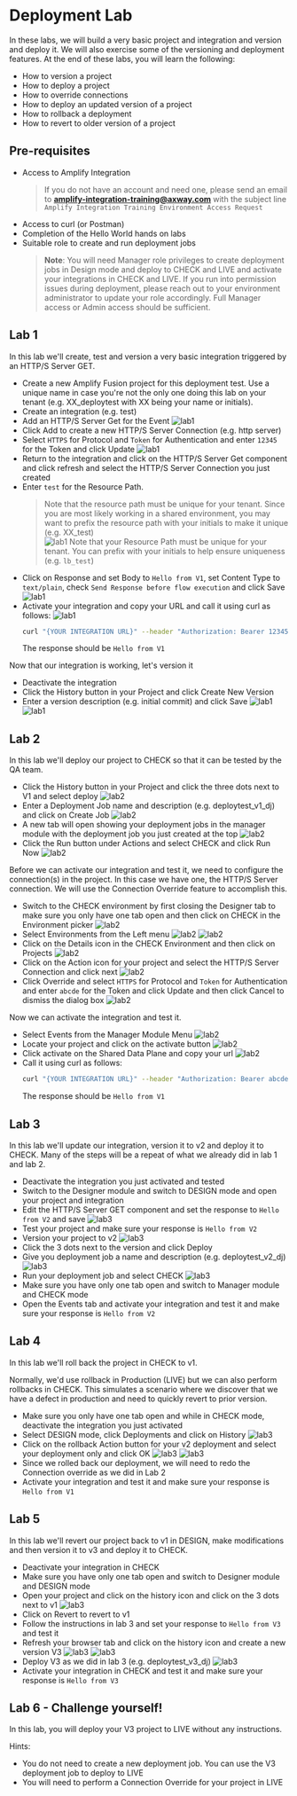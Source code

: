 # Deployment Lab

In these labs, we will build a very basic project and integration and version and deploy it. We will also exercise some of the versioning and deployment features. At the end of these labs, you will learn the following:

* How to version a project
* How to deploy a project
* How to override connections
* How to deploy an updated version of a project
* How to rollback a deployment
* How to revert to older version of a project

## Pre-requisites

* Access to Amplify Integration
  > If you do not have an account and need one, please send an email to **[amplify-integration-training@axway.com](mailto:amplify-integration-training@axway.com?subject=Amplify%20Fusion%20-%20Training%20Environment%20Access%20Request&body=Hi%2C%0D%0A%0D%0ACould%20you%20provide%20me%20with%20access%20to%20an%20environment%20where%20I%20can%20practice%20the%20Amplify%20Fusion%20e-Learning%20labs%20%3F%0D%0A%0D%0ABest%20Regards.%0D%0A)** with the subject line `Amplify Integration Training Environment Access Request`
* Access to curl (or Postman)
* Completion of the Hello World hands on labs
* Suitable role to create and run deployment jobs
  > **Note**: You will need Manager role privileges to create deployment jobs in Design mode and deploy to CHECK and LIVE and activate your integrations in CHECK and LIVE. If you run into permission issues during deployment, please reach out to your environment administrator to update your role accordingly. Full Manager access or Admin access should be sufficient.

## Lab 1

In this lab we'll create, test and version a very basic integration triggered by an HTTP/S Server GET.

* Create a new Amplify Fusion project for this deployment test. Use a unique name in case you're not the only one doing this lab on your tenant (e.g. XX_deploytest with XX being your name or initials).
* Create an integration (e.g. test)
* Add an HTTP/S Server Get for the Event
![lab1](images/lab1-event-1.png)
* Click Add to create a new HTTP/S Server Connection (e.g. http server)
* Select `HTTPS` for Protocol and `Token` for Authentication and enter `12345` for the Token and click Update
![lab1](images/lab1-httpserver-connection-settings-1.png)
* Return to the integration and click on the HTTP/S Server Get component and click refresh and select the HTTP/S Server Connection you just created
* Enter `test` for the Resource Path.
  > Note that the resource path must be unique for your tenant. Since you are most likely working in a shared environment, you may want to prefix the resource path with your initials to make it unique (e.g. XX_test) \
![lab1](images/lab1-httpserver-coomponent-settings-1.png)
  > Note that your Resource Path must be unique for your tenant. You can prefix with your initials to help ensure uniqueness (e.g. `lb_test`)
* Click on Response and set Body to `Hello from V1`, set Content Type to `text/plain`, check `Send Response before flow execution` and click Save
![lab1](images/lab1-httpserver-coomponent-settings-2.png)
* Activate your integration and copy your URL and call it using curl as follows:
![lab1](images/lab1-url-1.png)
  ```bash
  curl "{YOUR INTEGRATION URL}" --header "Authorization: Bearer 12345"
  ```
  The response should be `Hello from V1`

Now that our integration is working, let's version it

* Deactivate the integration
* Click the History button in your Project and click Create New Version
* Enter a version description (e.g. initial commit) and click Save
![lab1](images/lab1-create-v1-1.png)
![lab1](images/lab1-create-v1-2.png)

## Lab 2

In this lab we'll deploy our project to CHECK so that it can be tested by the QA team.

* Click the History button in your Project and click the three dots next to V1 and select deploy
![lab2](images/lab2-deploy-version-1.png)
* Enter a Deployment Job name and description (e.g. deploytest_v1_dj) and click on Create Job
![lab2](images/lab2-deploy-version-2.png)
* A new tab will open showing your deployment jobs in the manager module with the deployment job you just created at the top
![lab2](images/lab2-deploy-version-3.png)
* Click the Run button under Actions and select CHECK and click Run Now
![lab2](images/lab2-deploy-version-4.png)

Before we can activate our integration and test it, we need to configure the connection(s) in the project. In this case we have one, the HTTP/S Server connection. We will use the Connection Override feature to accomplish this.

* Switch to the CHECK environment by first closing the Designer tab to make sure you only have one tab open and then click on CHECK in the Environment picker
![lab2](images/lab2-deploy-version-5.png)
* Select Environments from the Left menu
![lab2](images/lab2-deploy-version-6.png)
![lab2](images/lab2-deploy-version-7.png)
* Click on the Details icon in the CHECK Environment and then click on Projects
![lab2](images/lab2-deploy-version-8.png)
* Click on the Action icon for your project and select the HTTP/S Server Connection and click next
![lab2](images/lab2-deploy-version-9.png)
* Click Override and select `HTTPS` for Protocol and `Token` for Authentication and enter `abcde` for the Token and click Update and then click Cancel to dismiss the dialog box
![lab2](images/lab2-deploy-version-10.png)

Now we can activate the integration and test it.

* Select Events from the Manager Module Menu
![lab2](images/lab2-deploy-version-11.png)
* Locate your project and click on the activate button
![lab2](images/lab2-deploy-version-12.png)
* Click activate on the Shared Data Plane and copy your url
![lab2](images/lab2-deploy-version-13.png)
* Call it using curl as follows:
  ```bash
  curl "{YOUR INTEGRATION URL}" --header "Authorization: Bearer abcde"
  ```
  The response should be `Hello from V1`

## Lab 3

In this lab we'll update our integration, version it to v2 and deploy it to CHECK. Many of the steps will be a repeat of what we already did in lab 1 and lab 2.

* Deactivate the integration you just activated and tested
* Switch to the Designer module and switch to DESIGN mode and open your project and integration
* Edit the HTTP/S Server GET component and set the response to `Hello from V2` and save
![lab3](images/lab3-deploy-version2-1.png)
* Test your project and make sure your response is `Hello from V2`
* Version your project to v2
![lab3](images/lab3-deploy-version2-2.png)
* Click the 3 dots next to the version and click Deploy
* Give you deployment job a name and description (e.g. deploytest_v2_dj)
![lab3](images/lab3-deploy-version2-3.png)
* Run your deployment job and select CHECK
![lab3](images/lab3-deploy-version2-4.png)
* Make sure you have only one tab open and switch to Manager module and CHECK mode
* Open the Events tab and activate your integration and test it and make sure your response is `Hello from V2`

## Lab 4

In this lab we'll roll back the project in CHECK to v1.

Normally, we'd use rollback in Production (LIVE) but we can also perform rollbacks in CHECK. This simulates a scenario where we discover that we have a defect in production and need to quickly revert to prior version.

* Make sure you only have one tab open and while in CHECK mode, deactivate the integration you just activated
* Select DESIGN mode, click Deployments and click on History
![lab3](images/lab4-rollback-version2-1.png)
* Click on the rollback Action button for your v2 deployment and select your deployment only and click OK
![lab3](images/lab4-rollback-version2-2.png)
![lab3](images/lab4-rollback-version2-3.png)
* Since we rolled back our deployment, we will need to redo the Connection override as we did in Lab 2
* Activate your integration and test it and make sure your response is `Hello from V1`

## Lab 5

In this lab we'll revert our project back to v1 in DESIGN, make modifications and then version it to v3 and deploy it to CHECK.

* Deactivate your integration in CHECK
* Make sure you have only one tab open and switch to Designer module and DESIGN mode
* Open your project and click on the history icon and click on the 3 dots next to v1
![lab3](images/lab5-deploy-version3-1.png)
* Click on Revert to revert to v1
* Follow the instructions in lab 3 and set your response to `Hello from V3` and test it
* Refresh your browser tab and click on the history icon and create a new version V3
![lab3](images/lab5-deploy-version3-2.png)
![lab3](images/lab5-deploy-version3-3.png)
* Deploy V3 as we did in lab 3 (e.g. deploytest_v3_dj)
![lab3](images/lab5-deploy-version3-4.png)
* Activate your integration in CHECK and test it and make sure your response is `Hello from V3`

## Lab 6 - Challenge yourself!

In this lab, you will deploy your V3 project to LIVE without any instructions.

Hints:
* You do not need to create a new deployment job. You can use the V3 deployment job to deploy to LIVE
* You will need to perform a Connection Override for your project in LIVE